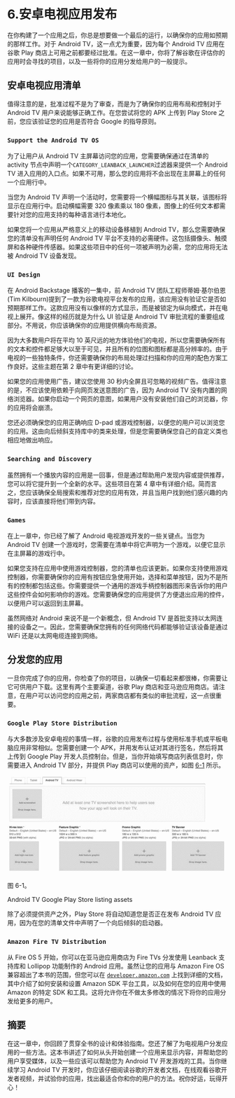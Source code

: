 # 6.安卓电视应用发布

在你构建了一个应用之后，你总是想要做一个最后的运行，以确保你的应用如预期的那样工作。对于 Android TV，这一点尤为重要，因为每个 Android TV 应用在谷歌 Play 商店上可用之前都要经过批准。在这一章中，你将了解谷歌在评估你的应用时会寻找的项目，以及一些将你的应用分发给用户的一般提示。

## 安卓电视应用清单

值得注意的是，批准过程不是为了审查，而是为了确保你的应用布局和控制对于 Android TV 用户来说能够正确工作。在您尝试将您的 APK 上传到 Play Store 之前，您应该验证您的应用是否符合 Google 的指导原则。

### `Support the Android TV OS`

为了让用户从 Android TV 主屏幕访问您的应用，您需要确保通过在清单的 activity 节点中声明一个`CATEGORY_LEANBACK_LAUNCHER`过滤器来提供一个 Android TV 进入应用的入口点。如果不可用，那么您的应用将不会出现在主屏幕上的任何一个应用行中。

当您为 Android TV 声明一个活动时，您需要将一个横幅图标与其关联，该图标将显示在应用行中。启动横幅需要 320 像素乘以 180 像素，图像上的任何文本都需要针对您的应用支持的每种语言进行本地化。

如果您将一个应用从严格意义上的移动设备移植到 Android TV，那么您需要确保您的清单没有声明任何 Android TV 平台不支持的必需硬件。这包括摄像头、触摸屏和各种硬件传感器。如果这些项目中的任何一项被声明为必需，您的应用将无法被 Android TV 设备发现。

### `UI Design`

在 Android Backstage 播客的一集中，前 Android TV 团队工程师蒂姆·基尔伯恩(Tim Kilbourn)提到了一款为谷歌电视平台发布的应用，该应用没有验证它是否如预期那样工作。这款应用没有以像样的方式显示，而是被锁定为纵向模式，并在电视上展开。像这样的经历就是为什么 UI 验证是 Android TV 审批流程的重要组成部分。不用说，你应该确保你的应用提供横向布局资源。

因为大多数用户将在平均 10 英尺远的地方体验他们的电视，所以您需要确保所有的文本和控件都足够大以至于可见，并且所有的位图和图标都是高分辨率的。由于电视的一些独特条件，你还需要确保你的布局处理过扫描和你的应用的配色方案工作良好。这些主题在第 2 章中有更详细的讨论。

如果您的应用使用广告，建议您使用 30 秒内全屏且可忽略的视频广告。值得注意的是，不应该使用依赖于向网页发送意图的广告，因为 Android TV 没有内置的网络浏览器。如果你启动一个网页的意图，如果用户没有安装他们自己的浏览器，你的应用将会崩溃。

您还必须确保您的应用正确响应 D-pad 或游戏控制器，以便您的用户可以浏览您的应用。这由向后倾斜支持库中的类来处理，但是您需要确保您自己的自定义类也相应地做出响应。

### `Searching and Discovery`

虽然拥有一个播放内容的应用是一回事，但是通过帮助用户发现内容或提供推荐，您可以将它提升到一个全新的水平。这些项目在第 4 章中有详细介绍。简而言之，您应该确保全局搜索和推荐对您的应用有效，并且当用户找到他们感兴趣的内容时，应该直接将他们带到内容。

### `Games`

在上一章中，你已经了解了 Android 电视游戏开发的一些关键点。当您为 Android TV 创建一个游戏时，您需要在清单中将它声明为一个游戏，以便它显示在主屏幕的游戏行中。

如果您支持在应用中使用游戏控制器，您的清单也应该更新。如果你支持使用游戏控制器，你需要确保你的应用有按钮应急使用开始，选择和菜单按钮，因为不是所有的控制都包括这些。你需要提供一个通用的游戏手柄控制器图形来告诉你的用户这些控件会如何影响你的游戏。您需要确保您的应用提供了方便退出应用的控件，以便用户可以返回到主屏幕。

虽然网络对 Android 来说不是一个新概念，但 Android TV 是首批支持以太网连接的设备之一。因此，您需要确保您拥有的任何网络代码都能够验证该设备是通过 WiFi 还是以太网电缆连接到网络。

## 分发您的应用

一旦你完成了你的应用，你检查了你的项目，以确保一切看起来都很棒，你需要让它可供用户下载。这里有两个主要渠道，谷歌 Play 商店和亚马逊应用商店。请注意，在用户可以访问您的应用之前，两家商店都有类似的审批流程，这一点很重要。

### `Google Play Store Distribution`

与大多数涉及安卓电视的事情一样，谷歌的应用发布过程与使用标准手机或平板电脑应用非常相似。您需要创建一个 APK，并用发布认证对其进行签名，然后将其上传到 Google Play 开发人员控制台。但是，当你开始填写商店列表信息时，你需要进入 Android TV 部分，并提供 Play 商店可以使用的资产，如图 [6-1](#Fig1) 所示。

![A978-1-4842-1784-9_6_Fig1_HTML.jpg](img/A978-1-4842-1784-9_6_Fig1_HTML.jpg)

图 6-1。

Android TV Google Play Store listing assets

除了必须提供资产之外，Play Store 将自动知道您是否正在发布 Android TV 应用，因为在您的清单文件中声明了一个向后倾斜的启动器。

### `Amazon Fire TV Distribution`

从 Fire OS 5 开始，你可以在亚马逊应用商店为 Fire TVs 分发使用 Leanback 支持库和 Lollipop 功能制作的 Android 应用。虽然让您的应用与 Amazon Fire OS 兼容超出了本书的范围，但您可以在 [`developer.amazon.com`](https://developer.amazon.com) 上找到详细的文档，其中介绍了如何安装和设置 Amazon SDK 平台工具，以及如何在您的应用中使用 Amazon 的特定 SDK 和工具。这将允许你在不做太多修改的情况下将你的应用分发给更多的用户。

## 摘要

在这一章中，你回顾了贯穿全书的设计和体验指南。您还了解了为电视用户分发应用的一些方法。这本书讲述了如何从头开始创建一个应用来显示内容，并帮助您的用户享受媒体，以及一些应该可以帮助您为 Android TV 开发游戏的工具。当你继续学习 Android TV 开发时，你应该仔细阅读谷歌的开发者文档，在线观看谷歌开发者视频，并试验你的应用，找出最适合你和你的用户的方法。祝你好运，玩得开心！